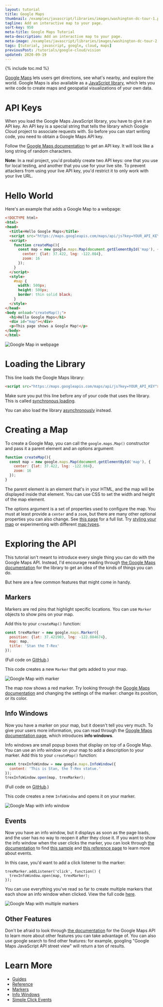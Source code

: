 ```yaml
---
layout: tutorial
title: Google Maps
thumbnail: /examples/javascript/libraries/images/washington-dc-tour-1.png
tagline: Add an interactive map to your page.
sort-key: 950
meta-title: Google Maps Tutorial
meta-description: Add an interactive map to your page.
meta-image: /examples/javascript/libraries/images/washington-dc-tour-2.png
tags: [tutorial, javascript, google, cloud, maps]
previousPost: /tutorials/google-cloud/vision
updated: 2020-09-19
---
```


{% include toc.md %}

[Google Maps](https://www.google.com/maps) lets users get directions, see what's nearby, and explore the world. Google Maps is also available as a [JavaScript library](https://developers.google.com/maps/documentation/javascript/overview), which lets you write code to create maps and geospatial visualizations of your own data.

# API Keys

When you load the Google Maps JavaScript library, you have to give it an API key. An API key is a special string that tells the library which Google Cloud project to associate requests with. So before you can start writing code, you need to obtain a Google Maps API key.

Follow the [Google Maps documentation](https://developers.google.com/maps/documentation/javascript/get-api-key) to get an API key. It will look like a long string of random characters.

**Note:** In a real project, you'd probably create two API keys: one that you use for local testing, and another that you use for your live site. To prevent attackers from using your live API key, you'd restrict it to only work with your live URL.

# Hello World

Here's an example that adds a Google Map to a webpage:

```html
<!DOCTYPE html>
<html>
<head>
  <title>Hello Google Maps</title>
  <script src="https://maps.googleapis.com/maps/api/js?key=YOUR_API_KEY"></script>
  <script>
    function createMap(){
      const map = new google.maps.Map(document.getElementById('map'), {
        center: {lat: 37.422, lng: -122.084},
        zoom: 16
      });
    }
  </script>
  <style>
    #map {
      width: 500px;
      height: 500px;
      border: thin solid black;
    }
  </style>
</head>
<body onload="createMap();">
  <h1>Hello Google Maps</h1>
  <div id="map"></div>
  <p>This page shows a Google Map!</p>
</body>
</html>
```

![Google Map in webpage](/tutorials/google-cloud/images/maps-1.png)

# Loading the Library

This line loads the Google Maps library:

```html
<script src="https://maps.googleapis.com/maps/api/js?key=YOUR_API_KEY"></script>
```

Make sure you put this line before any of your code that uses the library. This is called [synchronous loading](https://developers.google.com/maps/documentation/javascript/examples/map-sync).

You can also load the library [asynchronously](https://developers.google.com/maps/documentation/javascript/tutorial#Loading_the_Maps_API) instead.

# Creating a Map

To create a Google Map, you can call the `google.maps.Map()` constructor and pass it a parent element and an options argument:

```javascript
function createMap(){
  const map = new google.maps.Map(document.getElementById('map'), {
    center: {lat: 37.422, lng: -122.084},
    zoom: 16
  });
}
```

The parent element is an element that's in your HTML, and the map will be displayed inside that element. You can use CSS to set the width and height of the map element.

The options argument is a set of properties used to configure the map. You must at least provide a `center` and a `zoom`, but there are many other optional properties you can also change. See [this page](https://developers.google.com/maps/documentation/javascript/reference/map#MapOptions) for a full list. Try [styling your map](https://developers.google.com/maps/documentation/javascript/styling) or experimenting with different [map types](https://developers.google.com/maps/documentation/javascript/maptypes).

# Exploring the API

This tutorial isn't meant to introduce every single thing you can do with the Google Maps API. Instead, I'd encourage reading through [the Google Maps documentation](https://developers.google.com/maps/documentation/javascript/tutorial) for the library to get an idea of the kinds of things you can do.

But here are a few common features that might come in handy.

## Markers

Markers are red pins that highlight specific locations. You can use `Marker` objects to show pins on your map.

Add this to your `createMap()` function:

```javascript
const trexMarker = new google.maps.Marker({
  position: {lat: 37.421903, lng: -122.084674},
  map: map,
  title: 'Stan the T-Rex'
});
```

(Full code on [GitHub](https://github.com/KevinWorkman/HappyCoding/blob/gh-pages/examples/google-cloud/google-cloud-example-projects/maps-markers/index.html).)

This code creates a new `Marker` that gets added to your map.

![Google Map with marker](/tutorials/google-cloud/images/maps-2.png)

The map now shows a red marker. Try looking through the [Google Maps documentation](https://developers.google.com/maps/documentation/javascript/markers) and changing the settings of the marker: change its position, or its color.

## Info Windows

Now you have a marker on your map, but it doesn't tell you very much. To give your users more information, you can read through the [Google Maps documentation page](https://developers.google.com/maps/documentation/javascript/infowindows), which introduces **info windows**.

Info windows are small popup boxes that display on top of a Google Map. You can use an info window on your map to add a description to your marker. Add this to your `createMap()` function:

```javascript
const trexInfoWindow = new google.maps.InfoWindow({
  content: 'This is Stan, the T-Rex statue.'
});
trexInfoWindow.open(map, trexMarker);
```

(Full code on [GitHub](https://github.com/KevinWorkman/HappyCoding/tree/gh-pages/examples/google-cloud/google-cloud-example-projects/maps-info-windows).)

This code creates a new `InfoWindow` and opens it on your marker.

![Google Map with info window](/tutorials/google-cloud/images/maps-3.png)

## Events

Now you have an info window, but it displays as soon as the page loads, and the user has no way to reopen it after they close it. If you want to show the info window when the user clicks the marker, you can look through [the documentation](https://developers.google.com/maps/documentation/javascript/tutorial) to find [this sample](https://developers.google.com/maps/documentation/javascript/examples/event-simple) and [this reference page](https://developers.google.com/maps/documentation/javascript/reference/event#event.addListener) to learn more about events.

In this case, you'd want to add a click listener to the marker:

```
trexMarker.addListener('click', function() {
  trexInfoWindow.open(map, trexMarker);
});
```

You can use everything you've read so far to create multiple markers that each show an info window when clicked. View the full code [here](https://github.com/KevinWorkman/HappyCoding/tree/gh-pages/examples/google-cloud/google-cloud-example-projects/maps-google-tour).

![Google Map with multiple markers](/tutorials/google-cloud/images/maps-4.png)

## Other Features

Don't be afraid to look through [the documentation](https://developers.google.com/maps/documentation/javascript/tutorial) for the Google Maps API to learn more about other features you can take advantage of. You can also use google search to find other features: for example, googling "Google Maps JavaScript API street view" will return a ton of results.

# Learn More

- [Guides](https://developers.google.com/maps/documentation/javascript/tutorial)
- [Reference](https://developers.google.com/maps/documentation/javascript/reference/)
- [Markers](https://developers.google.com/maps/documentation/javascript/markers)
- [Info Windows](https://developers.google.com/maps/documentation/javascript/infowindows)
- [Simple Click Events](https://developers.google.com/maps/documentation/javascript/examples/event-simple)